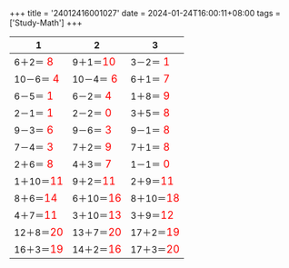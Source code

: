 +++ 
title = '24012416001027' 
date = 2024-01-24T16:00:11+08:00 
tags = ['Study-Math'] 
+++ 

1 | 2 | 3 
-- | -- | -- 
6＋2＝<font color=red size=4> 8</font> | 9＋1＝<font color=red size=4>10</font> | 3－2＝<font color=red size=4> 1</font> 
10－6＝<font color=red size=4> 4</font> | 10－4＝<font color=red size=4> 6</font> | 6＋1＝<font color=red size=4> 7</font> 
6－5＝<font color=red size=4> 1</font> | 6－2＝<font color=red size=4> 4</font> | 1＋8＝<font color=red size=4> 9</font> 
2－1＝<font color=red size=4> 1</font> | 2－2＝<font color=red size=4> 0</font> | 3＋5＝<font color=red size=4> 8</font> 
9－3＝<font color=red size=4> 6</font> | 9－6＝<font color=red size=4> 3</font> | 9－1＝<font color=red size=4> 8</font> 
7－4＝<font color=red size=4> 3</font> | 7＋2＝<font color=red size=4> 9</font> | 7＋1＝<font color=red size=4> 8</font> 
2＋6＝<font color=red size=4> 8</font> | 4＋3＝<font color=red size=4> 7</font> | 1－1＝<font color=red size=4> 0</font> 
1＋10＝<font color=red size=4>11</font> | 9＋2＝<font color=red size=4>11</font> | 2＋9＝<font color=red size=4>11</font> 
8＋6＝<font color=red size=4>14</font> | 6＋10＝<font color=red size=4>16</font> | 8＋10＝<font color=red size=4>18</font> 
4＋7＝<font color=red size=4>11</font> | 3＋10＝<font color=red size=4>13</font> | 3＋9＝<font color=red size=4>12</font> 
12＋8＝<font color=red size=4>20</font> | 13＋7＝<font color=red size=4>20</font> | 17＋2＝<font color=red size=4>19</font> 
16＋3＝<font color=red size=4>19</font> | 14＋2＝<font color=red size=4>16</font> | 17＋3＝<font color=red size=4>20</font> 

